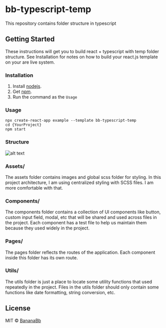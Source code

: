 # bb-typescript-temp
This repository contains folder structure in typescript

## Getting Started
These instructions will get you to build react + typescript with temp folder structure. See Installation for notes on how to build your react.js template on your are live system.

### Installation
1. Install [nodejs](https://nodejs.org/en/download/).
2. Get [npm](https://www.npmjs.com/get-npm).
3. Run the command as the `Usage`

### Usage
```
npx create-react-app example --template bb-typescript-temp
cd {YourProject}
npm start
```

### Structure
![alt text](https://github.com/BananaBb/cra-template-bb-typescript-temp/blob/main/typescript.structure.png?raw=true)

### Assets/
The assets folder contains images and global scss folder for styling. In this project architecture, I am using centralized styling with SCSS files. I am more comfortable with that.

### Components/
The components folder contains a collection of UI components like button, custom input field, modal, etc that will be shared and used across files in the project.
Each component has a test file to help us maintain them because they used widely in the project.

### Pages/
The pages folder reflects the routes of the application. Each component inside this folder has its own route.

### Utils/
The utils folder is just a place to locate some utility functions that used repeatedly in the project. Files in the utils folder should only contain some functions like date formatting, string conversion, etc.

## License
MIT © [BananaBb](https://github.com/BananaBb)